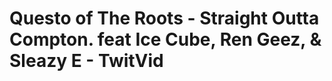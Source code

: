 <!--
id: 685114099
link: http://tumblr.atmos.org/post/685114099/questo-of-the-roots-straight-outta-compton-feat
slug: questo-of-the-roots-straight-outta-compton-feat
date: Thu Jun 10 2010 16:35:32 GMT-0700 (PDT)
publish: 2010-06-010
tags: 
title: Questo of The Roots - Straight Outta Compton. feat Ice Cube, Ren Geez, &amp; Sleazy E - TwitVid
-->


Questo of The Roots - Straight Outta Compton. feat Ice Cube, Ren Geez, &amp; Sleazy E - TwitVid
===============================================================================================



